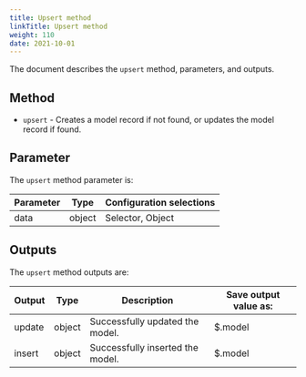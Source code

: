 ```yaml
---
title: Upsert method
linkTitle: Upsert method
weight: 110
date: 2021-10-01
---
```


The document describes the `upsert` method, parameters, and outputs.

## Method

* `upsert` - Creates a model record if not found, or updates the model record if found.

## Parameter

The `upsert` method parameter is:

| Parameter | Type | Configuration selections |
| --- | --- | --- |
| data | object | Selector, Object |

## Outputs

The `upsert` method outputs are:

| Output | Type | Description | Save output value as: |
| --- | --- | --- | --- |
| update | object | Successfully updated the model. | $.model |
| insert | object | Successfully inserted the model. | $.model |
